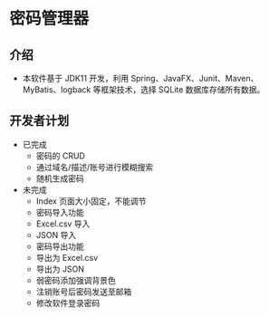 # 密码管理器

## 介绍
- 本软件基于 JDK11 开发，利用 Spring、JavaFX、Junit、Maven、MyBatis、logback 等框架技术，选择 SQLite 数据库存储所有数据。


## 开发者计划
- 已完成
  - 密码的 CRUD
  - 通过域名/描述/账号进行模糊搜索
  - 随机生成密码
- 未完成
   - Index 页面大小固定，不能调节
   - 密码导入功能
   - Excel.csv 导入
   - JSON 导入
   - 密码导出功能
   - 导出为 Excel.csv
   - 导出为 JSON
   - 弱密码添加强调背景色
   - 注销账号后密码发送至邮箱
   - 修改软件登录密码